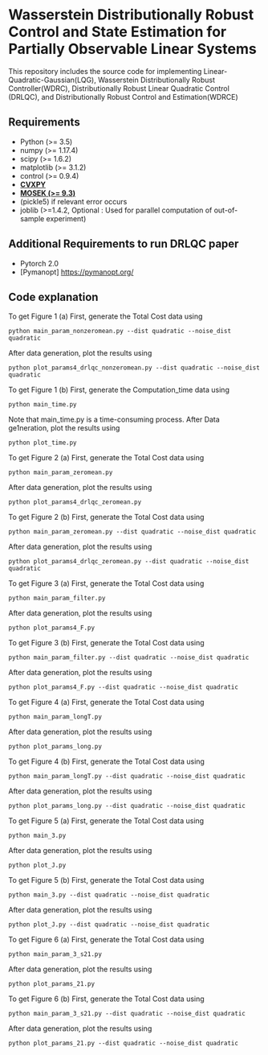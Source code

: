 Wasserstein Distributionally Robust Control and State Estimation for Partially Observable Linear Systems
====================================================

This repository includes the source code for implementing 
Linear-Quadratic-Gaussian(LQG), Wasserstein Distributionally Robust Controller(WDRC), Distributionally Robust Linear Quadratic Control (DRLQC),
and Distributionally Robust Control and Estimation(WDRCE)

## Requirements
- Python (>= 3.5)
- numpy (>= 1.17.4)
- scipy (>= 1.6.2)
- matplotlib (>= 3.1.2)
- control (>= 0.9.4)
- **[CVXPY](https://www.cvxpy.org/)**
- **[MOSEK (>= 9.3)](https://www.mosek.com/)**
- (pickle5) if relevant error occurs
- joblib (>=1.4.2, Optional : Used for parallel computation of out-of-sample experiment)
## Additional Requirements to run DRLQC paper
- Pytorch 2.0
- [Pymanopt] https://pymanopt.org/

## Code explanation

To get Figure 1 (a)
First, generate the Total Cost data using
```
python main_param_nonzeromean.py --dist quadratic --noise_dist quadratic
```
After data generation, plot the results using
```
python plot_params4_drlqc_nonzeromean.py --dist quadratic --noise_dist quadratic
```

To get Figure 1 (b)
First, generate the Computation_time data using
```
python main_time.py
```
Note that main_time.py is a time-consuming process.
After Data ge1neration, plot the results using
```
python plot_time.py
```

To get Figure 2 (a)
First, generate the Total Cost data using
```
python main_param_zeromean.py
```
After data generation, plot the results using
```
python plot_params4_drlqc_zeromean.py
```

To get Figure 2 (b)
First, generate the Total Cost data using
```
python main_param_zeromean.py --dist quadratic --noise_dist quadratic
```
After data generation, plot the results using
```
python plot_params4_drlqc_zeromean.py --dist quadratic --noise_dist quadratic
```

To get Figure 3 (a)
First, generate the Total Cost data using
```
python main_param_filter.py
```
After data generation, plot the results using
```
python plot_params4_F.py
```

To get Figure 3 (b)
First, generate the Total Cost data using
```
python main_param_filter.py --dist quadratic --noise_dist quadratic
```
After data generation, plot the results using
```
python plot_params4_F.py --dist quadratic --noise_dist quadratic
```

To get Figure 4 (a)
First, generate the Total Cost data using
```
python main_param_longT.py
```
After data generation, plot the results using
```
python plot_params_long.py
```

To get Figure 4 (b)
First, generate the Total Cost data using
```
python main_param_longT.py --dist quadratic --noise_dist quadratic
```
After data generation, plot the results using
```
python plot_params_long.py --dist quadratic --noise_dist quadratic
```

To get Figure 5 (a)
First, generate the Total Cost data using
```
python main_3.py
```
After data generation, plot the results using
```
python plot_J.py
```

To get Figure 5 (b)
First, generate the Total Cost data using
```
python main_3.py --dist quadratic --noise_dist quadratic
```
After data generation, plot the results using
```
python plot_J.py --dist quadratic --noise_dist quadratic
```

To get Figure 6 (a)
First, generate the Total Cost data using
```
python main_param_3_s21.py
```
After data generation, plot the results using
```
python plot_params_21.py
```

To get Figure 6 (b)
First, generate the Total Cost data using
```
python main_param_3_s21.py --dist quadratic --noise_dist quadratic
```
After data generation, plot the results using
```
python plot_params_21.py --dist quadratic --noise_dist quadratic
```

